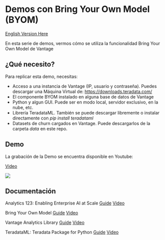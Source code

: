 # Demos con Bring Your Own Model (BYOM)

[English Version Here](https://github.com/lcajachahua/demo-byom/blob/master/EN_README.md)


En esta serie de demos, vermos cómo se utiliza la funcionalidad Bring Your Own Model de Vantage 

## ¿Qué necesito?

Para replicar esta demo, necesitas:

- Acceso a una instancia de Vantage (IP, usuario y contraseña). Puedes descargar una Máquina Virtual de: https://downloads.teradata.com/
- El componente BYOM instalado en alguna base de datos de Vantage
- Python y algun GUI. Puede ser en modo local, servidor exclusivo, en la nube, etc.
- Librería TeradataML. También se puede descargar libremente o instalar directamente con *pip install teradataml*
- Datasets de churn cargados en Vantage. Puede descargarlos de la carpeta *data* en este repo.


## Demo

La grabación de la Demo se encuentra disponible en Youtube:

[Video]([https://www.youtube.com/watch?v=_-5Z_KKzZ3I](https://www.youtube.com/watch?v=_-5Z_KKzZ3I))

[![](http://img.youtube.com/vi/_-5Z_KKzZ3I/0.jpg)](https://www.youtube.com/watch?v=_-5Z_KKzZ3I "")


## Documentación

Analytics 123: Enabling Enterprise AI at Scale
[Guide](https://assets.teradata.com/resourceCenter/downloads/WhitePapers/Analytics-123-Enabling-Enterprise-AI-at-Scale-MD006623.pdf)
[Video](https://www.youtube.com/watch?v=-UKK_KRGt9I)


Bring Your Own Model
[Guide](https://docs.teradata.com/r/Teradata-VantageTM-Bring-Your-Own-Model-User-Guide/October-2021/Bring-Your-Own-Model)
[Video](https://www.youtube.com/watch?v=grq37uW0pxM)


Vantage Analytics Library
[Guide](https://docs.teradata.com/r/Vantage-Analytics-Library-User-Guide/January-2022)
[Video](https://www.youtube.com/watch?v=qxNw6sM0amg)


TeradataML: Teradata Package for Python
[Guide](https://docs.teradata.com/r/Teradata-Package-for-Python-Function-Reference/November-2021/teradataml-Vantage-Analytics-Library-Functions)
[Video](https://www.youtube.com/watch?v=YK_x4y52ffc)

